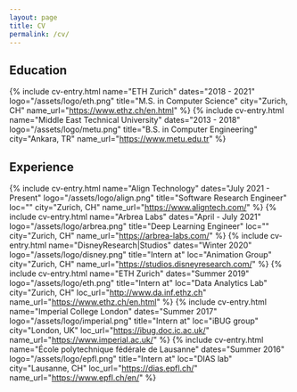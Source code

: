 ```yaml
---
layout: page
title: CV
permalink: /cv/
---
```


## Education
{% include cv-entry.html name="ETH Zurich" dates="2018 - 2021" logo="/assets/logo/eth.png"
title="M.S. in Computer Science" city="Zurich, CH" name_url="https://www.ethz.ch/en.html" %}
{% include cv-entry.html name="Middle East Technical University" dates="2013 - 2018" logo="/assets/logo/metu.png"
title="B.S. in Computer Engineering" city="Ankara, TR" name_url="https://www.metu.edu.tr" %}

## Experience
{% include cv-entry.html name="Align Technology" dates="July 2021 - Present" logo="/assets/logo/align.png"
title="Software Research Engineer" loc="" city="Zurich, CH" name_url="https://www.aligntech.com/" %}
{% include cv-entry.html name="Arbrea Labs" dates="April - July 2021" logo="/assets/logo/arbrea.png"
title="Deep Learning Engineer" loc="" city="Zurich, CH" name_url="https://arbrea-labs.com/" %}
{% include cv-entry.html name="DisneyResearch|Studios" dates="Winter 2020" logo="/assets/logo/disney.png"
title="Intern at" loc="Animation Group" city="Zurich, CH" name_url="https://studios.disneyresearch.com/" %}
{% include cv-entry.html name="ETH Zurich" dates="Summer 2019" logo="/assets/logo/eth.png"
title="Intern at" loc="Data Analytics Lab" city="Zurich, CH" loc_url="http://www.da.inf.ethz.ch" name_url="https://www.ethz.ch/en.html" %}
{% include cv-entry.html name="Imperial College London" dates="Summer 2017" logo="/assets/logo/imperial.png"
title="Intern at" loc="iBUG group" city="London, UK" loc_url="https://ibug.doc.ic.ac.uk/" name_url="https://www.imperial.ac.uk/" %}
{% include cv-entry.html name="École polytechnique fédérale de Lausanne" dates="Summer 2016" logo="/assets/logo/epfl.png"
title="Intern at" loc="DIAS lab" city="Lausanne, CH" loc_url="https://dias.epfl.ch/" name_url="https://www.epfl.ch/en/" %}
